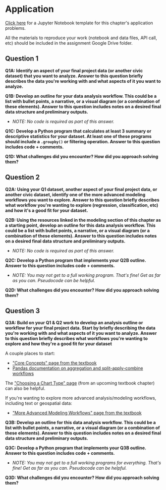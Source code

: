# Application

[Click here](https://colab.research.google.com/drive/1VyH2LzZG6WFwWZD-TdCCCnPVPkowGFLT?usp=sharing) for a Jupyter Notebook template for this chapter's application problems.

All the materials to reproduce your work (notebook and data files, API call, etc) should be included in the assignment Google Drive folder.

## Question 1

**Q1A: Identify an aspect of your final project data (or another civic dataset) that you want to analyze. Answer to this question briefly describes the data you're working with and what aspects of it you want to analyze.**

**Q1B: Develop an outline for your data analysis workflow. This could be a list with bullet points, a narrative, or a visual diagram (or a combination of these elements). Answer to this question includes notes on a desired final data structure and preliminary outputs.**
- *NOTE: No code is required as part of this answer.*

**Q1C: Develop a Python program that calculates at least 3 summary or descriptive statistics for your dataset. At least one of these programs should include a `.groupby()` or filtering operation. Answer to this question includes code + comments.**

**Q1D: What challenges did you encounter? How did you approach solving them?**

## Question 2

**Q2A: Using your Q1 dataset, another aspect of your final project data, or another civic dataset, identify one of the more advanced modeling workflows you want to explore. Answer to this question briefly describes what workflow you're wanting to explore (regression, classification, etc) and how it's a good fit for your dataset.**

**Q2B: Using the resources linked in the modeling section of this chapter as a starting point, develop an outline for this data analysis workflow. This could be a list with bullet points, a narrative, or a visual diagram (or a combination of these elements). Answer to this question includes notes on a desired final data structure and preliminary outputs.**
- *NOTE: No code is required as part of this answer.*

**Q2C: Develop a Python program that implements your Q2B outline. Answer to this question includes code + comments.**
- *NOTE: You may not get to a full working program. That's fine! Get as far as you can. Pseudocode can be helpful.*

**Q2D: What challenges did you encounter? How did you approach solving them?**

## Question 3

**Q3A: Build on your Q1 & Q2 work to develop an analysis outline or workflow for your final project data. Start by briefly describing the data you're working with and what aspects of it you want to analyze. Answer to this question briefly describes what workflows you're wanting to explore and how they're a good fit for your dataset**

A couple places to start:
- ["Core Concepts" page from the textbook](https://kwaldenphd.github.io/elements-of-computing/07-data-analysis/01-terms.html)
- [Pandas documentation on aggregation and split-apply-combine workflows](https://pandas.pydata.org/docs/user_guide/groupby.html#groupby)

The ["Choosing a Chart Type" page](https://kwaldenphd.github.io/elements-of-computing/08-data-viz/02-chart-type.html) (from an upcoming textbook chapter) can also be helpful.

If you're wanting to explore more advanced analysis/modeling workflows, including text or geospatial data:
- ["More Advanced Modeling Workflows" page from the textbook](https://kwaldenphd.github.io/elements-of-computing/07-data-analysis/06-modeling.html)

**Q3B: Develop an outline for this data analysis workflow. This could be a list with bullet points, a narrative, or a visual diagram (or a combination of these elements). Answer to this question includes notes on a desired final data structure and preliminary outputs.**

**Q3C: Develop a Python program that implements your Q3B outline. Answer to this question includes code + comments.**
- *NOTE: You may not get to a full working programs for everything. That's fine! Get as far as you can. Pseudocode can be helpful.*

**Q3D: What challenges did you encounter? How did you approach solving them?**
